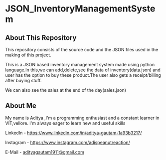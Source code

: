 # JSON_InventoryManagementSystem

## About This Repository
This repository consists of the source code and the JSON files used in the making of this project.

This is a JSON based inventory management system made using python language.In this,we can add,delete,see the data of inventory(data.json) and user has the option to buy these product.The user also gets a receipt/billing after buying stuff.

We can also see the sales at the end of the day(sales.json)

## About Me
My name is Aditya ,I'm a programming enthusiast and a constant learner in VIT,vellore. I'm always eager to learn new and useful skills  

LinkedIn - https://www.linkedin.com/in/aditya-gautam-1a93b3217/

Instagram - https://www.instagram.com/adispeanutreaction/

E-Mail - adityagautam1911@gmail.com
